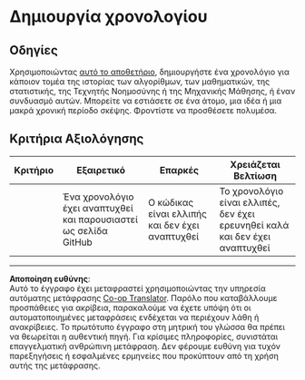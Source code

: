 <!--
CO_OP_TRANSLATOR_METADATA:
{
  "original_hash": "eb6e4d5afd1b21a57d2b9e6d0aac3969",
  "translation_date": "2025-09-05T00:35:59+00:00",
  "source_file": "1-Introduction/2-history-of-ML/assignment.md",
  "language_code": "el"
}
-->
# Δημιουργία χρονολογίου

## Οδηγίες

Χρησιμοποιώντας [αυτό το αποθετήριο](https://github.com/Digital-Humanities-Toolkit/timeline-builder), δημιουργήστε ένα χρονολόγιο για κάποιον τομέα της ιστορίας των αλγορίθμων, των μαθηματικών, της στατιστικής, της Τεχνητής Νοημοσύνης ή της Μηχανικής Μάθησης, ή έναν συνδυασμό αυτών. Μπορείτε να εστιάσετε σε ένα άτομο, μια ιδέα ή μια μακρά χρονική περίοδο σκέψης. Φροντίστε να προσθέσετε πολυμέσα.

## Κριτήρια Αξιολόγησης

| Κριτήριο | Εξαιρετικό                                       | Επαρκές                                | Χρειάζεται Βελτίωση                                              |
| -------- | ----------------------------------------------- | --------------------------------------- | ---------------------------------------------------------------- |
|          | Ένα χρονολόγιο έχει αναπτυχθεί και παρουσιαστεί ως σελίδα GitHub | Ο κώδικας είναι ελλιπής και δεν έχει αναπτυχθεί | Το χρονολόγιο είναι ελλιπές, δεν έχει ερευνηθεί καλά και δεν έχει αναπτυχθεί |

---

**Αποποίηση ευθύνης**:  
Αυτό το έγγραφο έχει μεταφραστεί χρησιμοποιώντας την υπηρεσία αυτόματης μετάφρασης [Co-op Translator](https://github.com/Azure/co-op-translator). Παρόλο που καταβάλλουμε προσπάθειες για ακρίβεια, παρακαλούμε να έχετε υπόψη ότι οι αυτοματοποιημένες μεταφράσεις ενδέχεται να περιέχουν λάθη ή ανακρίβειες. Το πρωτότυπο έγγραφο στη μητρική του γλώσσα θα πρέπει να θεωρείται η αυθεντική πηγή. Για κρίσιμες πληροφορίες, συνιστάται επαγγελματική ανθρώπινη μετάφραση. Δεν φέρουμε ευθύνη για τυχόν παρεξηγήσεις ή εσφαλμένες ερμηνείες που προκύπτουν από τη χρήση αυτής της μετάφρασης.